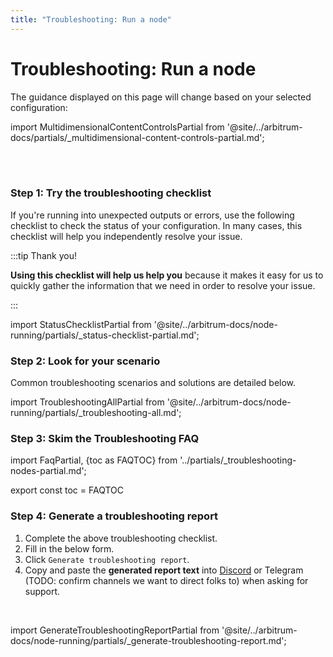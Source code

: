 ```yaml
---
title: "Troubleshooting: Run a node"
---
```



# Troubleshooting: Run a node

The guidance displayed on this page will change based on your selected configuration:

import MultidimensionalContentControlsPartial from '@site/../arbitrum-docs/partials/_multidimensional-content-controls-partial.md';

<MultidimensionalContentControlsPartial />

<div className='hide-tabs'>

<br />
<br />


### Step 1: Try the troubleshooting checklist

If you're running into unexpected outputs or errors, use the following checklist to check the status of your configuration. In many cases, this checklist will help you independently resolve your issue.

:::tip Thank you!

**Using this checklist will help us help you** because it makes it easy for us to quickly gather the information that we need in order to resolve your issue.

:::


import StatusChecklistPartial from '@site/../arbitrum-docs/node-running/partials/_status-checklist-partial.md';

<StatusChecklistPartial />

</div>


### Step 2: Look for your scenario

Common troubleshooting scenarios and solutions are detailed below. 

import TroubleshootingAllPartial from '@site/../arbitrum-docs/node-running/partials/_troubleshooting-all.md';

<TroubleshootingAllPartial />


### Step 3: Skim the Troubleshooting FAQ

import FaqPartial, {toc as FAQTOC} from '../partials/\_troubleshooting-nodes-partial.md';

<div data-faq-origin-slug='node-faq'>
    <FaqPartial />
</div>

export const toc = FAQTOC

### Step 4: Generate a troubleshooting report

 1. Complete the above troubleshooting checklist.
 2. Fill in the below form.
 3. Click `Generate troubleshooting report`.
 4. Copy and paste the **generated report text** into [Discord](https://discord.gg/ZpZuw7p) or Telegram (TODO: confirm channels we want to direct folks to) when asking for support.

<br />

import GenerateTroubleshootingReportPartial from '@site/../arbitrum-docs/node-running/partials/_generate-troubleshooting-report.md';

<GenerateTroubleshootingReportPartial />

<!-- todo: gpt-n + langchain + pinecone -->